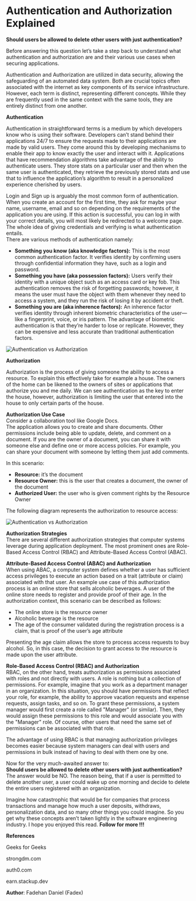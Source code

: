 # Authentication and Authorization Explained

**Should users be allowed to delete other users with just authentication?**

Before answering this question let’s take a step back to understand what authentication and authorization are and their various use cases when securing applications.  

Authentication and Authorization are utilized in data security, allowing the safeguarding of an automated data system. Both are crucial topics often associated with the internet as key components of its service infrastructure. However, each term is distinct, representing different concepts. While they are frequently used in the same context with the same tools, they are entirely distinct from one another.  

**Authentication**

Authentication in straightforward terms is a medium by which developers know who is using their software. Developers can’t stand behind their applications 24/7 to ensure the requests made to their applications are made by valid users. They come around this by developing mechanisms to enable their app to know exactly the user and interact with it. Applications that have recommendation algorithms take advantage of the ability to authenticate users. They store stats on a particular user and then when the same user is authenticated, they retrieve the previously stored stats and use that to influence the application’s algorithm to result in a personalized experience cherished by users.  

Login and Sign up is arguably the most common form of authentication. When you create an account for the first time, they ask for maybe your name, username, email and so on depending on the requirements of the application you are using. If this action is successful, you can log in with your correct details, you will most likely be redirected to a welcome page. The whole idea of giving credentials and verifying is what authentication entails.  
There are various methods of authentication namely:  
- **Something you know (aka knowledge factors):** This is the most common authentication factor. It verifies identity by confirming users through confidential information they have, such as a login and password.  
- **Something you have (aka possession factors):** Users verify their identity with a unique object such as an access card or key fob. This authentication removes the risk of forgetting passwords; however, it means the user must have the object with them whenever they need to access a system, and they run the risk of losing it by accident or theft.  
- **Something you are (aka inherence factors):** An inherence factor verifies identity through inherent biometric characteristics of the user—like a fingerprint, voice, or iris pattern. The advantage of biometric authentication is that they’re harder to lose or replicate. However, they can be expensive and less accurate than traditional authentication factors.


![Authentication vs Authorization](https://media.geeksforgeeks.org/wp-content/uploads/20190606141632/Untitled-Diagram-2019-06-06T141540.818.png)

**Authorization**  

Authorization is the process of giving someone the ability to access a resource. To explain this effectively take for example a house. The owners of the home can be likened to the owners of sites or applications that authorize you and me daily. We can see authentication as the key to enter the house, however, authorization is limiting the user that entered into the house to only certain parts of the house.  

**Authorization Use Case**  
Consider a collaboration tool like Google Docs.  
The application allows you to create and share documents. Other permissions include being able to update, delete, and comment on a document. If you are the owner of a document, you can share it with someone else and define one or more access policies. For example, you can share your document with someone by letting them just add comments.  

In this scenario:  
- **Resource:** it’s the document  
- **Resource Owner:** this is the user that creates a document, the owner of the document  
- **Authorized User:** the user who is given comment rights by the Resource Owner  

The following diagram represents the authorization to resource access:

![Authentication vs Authorization](https://images.ctfassets.net/kbkgmx9upatd/4ahsyxBLrwLdhPuQ6dia8z/6ac8eed02315eb774b1dbd11d56e0737/authorization-process-diagram.png)

**Authorization Strategies**  
There are several different authorization strategies that computer systems leverage during application deployment. The most prominent ones are Role-Based Access Control (RBAC) and Attribute-Based Access Control (ABAC).  

**Attribute-Based Access Control (ABAC) and Authorization**  
When using ABAC, a computer system defines whether a user has sufficient access privileges to execute an action based on a trait (attribute or claim) associated with that user. An example use case of this authorization process is an online store that sells alcoholic beverages. A user of the online store needs to register and provide proof of their age. In the authorization context, this scenario can be described as follows:  
- The online store is the resource owner  
- Alcoholic beverage is the resource  
- The age of the consumer validated during the registration process is a claim, that is proof of the user’s age attribute  

Presenting the age claim allows the store to process access requests to buy alcohol. So, in this case, the decision to grant access to the resource is made upon the user attribute.  

**Role-Based Access Control (RBAC) and Authorization**  
RBAC, on the other hand, treats authorization as permissions associated with roles and not directly with users. A role is nothing but a collection of permissions. For example, imagine that you work as a department manager in an organization. In this situation, you should have permissions that reflect your role, for example, the ability to approve vacation requests and expense requests, assign tasks, and so on. To grant these permissions, a system manager would first create a role called "Manager" (or similar). Then, they would assign these permissions to this role and would associate you with the "Manager" role. Of course, other users that need the same set of permissions can be associated with that role.  

The advantage of using RBAC is that managing authorization privileges becomes easier because system managers can deal with users and permissions in bulk instead of having to deal with them one by one.  


Now for the very much-awaited answer to:  
**Should users be allowed to delete other users with just authentication?**  
The answer would be NO. The reason being, that if a user is permitted to delete another user, a user could wake up one morning and decide to delete the entire users registered with an organization.  


Imagine how catastrophic that would be for companies that process transactions and manage how much a user deposits, withdraws, personalization data, and so many other things you could imagine. So you get why these concepts aren’t taken lightly in the software engineering industry. I hope you enjoyed this read. 
**Follow for more !!!**

**References**

Geeks for Geeks

strongdm.com

auth0.com

earn.stackup.dev


**Author**: Fadehan Daniel (Fadex)

